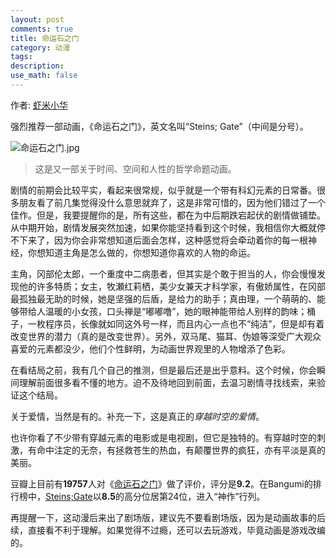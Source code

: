 ```yaml
---
layout: post
comments: true
title: 命运石之门
category: 动漫
tags:
description:
use_math: false
---
```


作者: [虾米小华](http://mioopoi.github.io/about.html)

强烈推荐一部动画，《命运石之门》，英文名叫“Steins; Gate”（中间是分号）。

![命运石之门.jpg](http://lain.bgm.tv/pic/cover/l/a9/79/10380_HrKrm.jpg)

> 这是又一部关于时间、空间和人性的哲学命题动画。

剧情的前期会比较平实，看起来很常规，似乎就是一个带有科幻元素的日常番。很多朋友看了前几集觉得没什么意思就弃了，这是非常可惜的，因为他们错过了一个佳作。但是，我要提醒你的是，所有这些，都在为中后期跌宕起伏的剧情做铺垫。从中期开始，剧情发展突然加速，如果你能坚持看到这个时候，我相信你大概就停不下来了，因为你会非常想知道后面会怎样，这种感觉将会牵动着你的每一根神经，你想知道主角是怎么做的，你想知道你喜欢的人物的命运。

主角，冈部伦太郎，一个重度中二病患者，但其实是个敢于担当的人，你会慢慢发现他的许多特质；女主，牧瀬红莉栖，美少女兼天才科学家，有傲娇属性，在冈部最孤独最无助的时候，她是坚强的后盾，是给力的助手；真由理，一个萌萌的、能够带给人温暖的小女孩，口头禅是“嘟嘟噜”，她的眼神能带给人别样的韵味；桶子，一枚程序员，长像就如同这外号一样，而且内心一点也不“纯洁”，但是却有着改变世界的潜力（真的是改变世界）。另外，双马尾、猫耳、伪娘等深受广大观众喜爱的元素都没少，他们个性鲜明，为动画世界观里的人物增添了色彩。

在看结局之前，我有几个自己的推测，但是最后还是出乎意料。这个时候，你会瞬间理解前面很多看不懂的地方。迫不及待地回到前面，去温习剧情寻找线索，来验证这个结局。

关于爱情，当然是有的。补充一下，这是真正的*穿越时空的爱情*。

也许你看了不少带有穿越元素的电影或是电视剧，但它是独特的。有穿越时空的刺激，有命中注定的无奈，有拯救苍生的热血，有颠覆世界的疯狂，亦有平淡是真的美丽。

豆瓣上目前有**19757**人对《[命运石之门](https://movie.douban.com/subject/4925398/)》做了评价，评分是**9.2**。在Bangumi的排行榜中，[Steins;Gate](http://bangumi.tv/subject/10380)以**8.5**的高分位居第24位，进入“神作”行列。

再提醒一下，这动漫后来出了剧场版，建议先不要看剧场版，因为是动画故事的后续，直接看不利于理解。如果觉得不过瘾，还可以去玩游戏，毕竟动画是游戏改编的。
